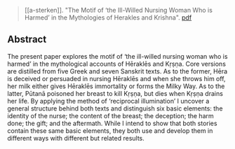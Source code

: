 > [[a-sterken]]. "The Motif of ‘the Ill-Willed Nursing Woman Who is Harmed’ in the Mythologies of Herakles and Krishna". [pdf](a/a-sterken2016.pdf)

## Abstract
The present paper explores the motif of ‘the ill-willed nursing woman who is harmed’ in the mythological accounts of Hēraklēs and Kṛṣṇa. Core versions are distilled from five Greek and seven Sanskrit texts. As to the former, Hēra is deceived or persuaded in nursing Hēraklēs and when she throws him off, her milk either gives Hēraklēs immortality or forms the Milky Way. As to the latter, Pūtanā poisoned her breast to kill Kṛṣṇa, but dies when Kṛṣṇa drains her life. By applying the method of ‘reciprocal illumination’ I uncover a general structure behind both texts and distinguish six basic elements: the identity of the nurse; the content of the breast; the deception; the harm done; the gift; and the aftermath. While I intend to show that both stories contain these same basic elements, they both use and develop them in different ways with different but related results.